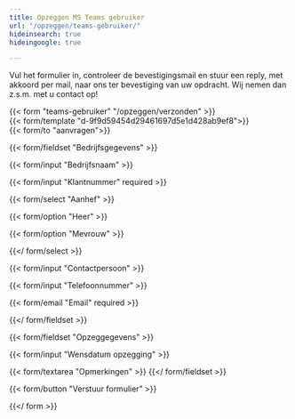 ```yaml
---
title: Opzeggen MS Teams gebruiker
url: "/opzeggen/teams-gebruiker/"
hideinsearch: true
hideingoogle: true

---
```

Vul het formulier in, controleer de bevestigingsmail en stuur een reply, met akkoord per mail, naar ons ter bevestiging van uw opdracht. Wij nemen dan z.s.m. met u contact op!

{{< form "teams-gebruiker" "/opzeggen/verzonden" >}}  
{{< form/template "d-9f9d59454d29461697d5e1d428ab9ef8">}}  
{{< form/to "aanvragen">}}

{{< form/fieldset "Bedrijfsgegevens" >}}

{{< form/input "Bedrijfsnaam" >}}

{{< form/input "Klantnummer" required >}}

{{< form/select "Aanhef" >}}

{{< form/option "Heer" >}}

{{< form/option "Mevrouw" >}}

{{</ form/select >}}

{{< form/input "Contactpersoon" >}}

{{< form/input "Telefoonnummer" >}}

{{< form/email "Email" required >}}

{{</ form/fieldset >}}

{{< form/fieldset "Opzeggegevens" >}}

{{< form/input "Wensdatum opzegging" >}}

{{< form/textarea "Opmerkingen" >}}
{{</ form/fieldset >}}

{{< form/button "Verstuur formulier" >}}

{{</ form >}}
